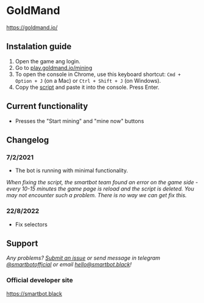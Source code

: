 # GoldMand

https://goldmand.io/

## Instalation guide

1. Open the game ang login.
2. Go to [play.goldmand.io/mining](https://play.goldmand.io/mining)
3. To open the console in Chrome, use this keyboard shortcut: `Cmd + Option + J` (on a Mac) or `Ctrl + Shift + J` (on Windows).
4. Copy the [script](https://github.com/SmartBotBlack/goldmand/blob/master/index.js) and paste it into the console. Press Enter.

## Current functionality

- Presses the "Start mining" and "mine now" buttons

## Changelog

### 7/2/2021

- The bot is running with minimal functionality.

_When fixing the script, the smartbot team found an error on the game side - every 10-15 minutes the game page is reload and the script is deleted. You may not encounter such a problem. There is no way we can get fix this._

### 22/8/2022

- Fix selectors

## Support

_Any problems? [Submit an issue](https://github.com/SmartBotBlack/goldmand/issues/new) or send message in telegram [@smartbotofficial](https://t.me/smartbotofficial) or email [hello@smartbot.black](hello@smartbot.black)!_

### Official developer site

https://smartbot.black
